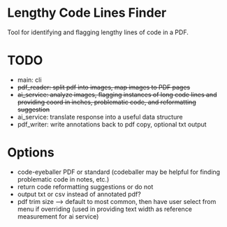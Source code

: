 # Lengthy Code Lines Finder

Tool for identifying and flagging lengthy lines of code in a PDF.

# TODO
* main: cli
* ~~pdf_reader: split pdf into images, map images to PDF pages~~
* ~~ai_service: analyze images, flagging instances of long code lines and providing coord in inches, problematic code, and reformatting suggestion~~
* ai_service: translate response into a useful data structure
* pdf_writer: write annotations back to pdf copy, optional txt output

# Options
* code-eyeballer PDF or standard (codeballer may be helpful for finding problematic code in notes, etc.)
* return code reformatting suggestions or do not
* output txt or csv instead of annotated pdf?
* pdf trim size --> default to most common, then have user select from menu if overriding (used in providing text width as reference measurement for ai service)
